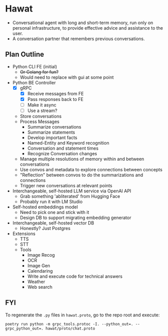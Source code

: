 Hawat
===

- Conversational agent with long and short-term memory, run only on personal infrastructure, to provide effective advice and assistance to the user.
- A conversation partner that remembers previous conversations.

Plan Outline
---
- Python CLI FE (initial)
    - ~~Or Golang for fun?~~
    - Would need to replace with gui at some point
- Python BE Controller
    - [x] gRPC
        - [x] Receive messages from FE
        - [x] Pass responses back to FE
        - [ ] Make it async
        - [ ] Use a stream?
    - Store conversations
    - Process Messages
        - Summarize conversations
        - Summarize statements
        - Develop important facts
        - Named-Entity and Keyword recognition
        - Conversation and statement times
        - Recognize Conversation changes
    - Manage multiple resolutions of memory within and between conversations
    - Use convos and metadata to explore connections between concepts
    - "Reflection" between convos to do the summarizations and connections
    - Trigger new conversations at relevant points
- Interchangeable, self-hosted LLM service via OpenAI API
    - Grab something 'abliterated' from Hugging Face
    - Probably run it with LM Studio
- Self-hosted embeddings model
    - Need to pick one and stick with it
    - Design DB to support migrating embedding generator
- Interchangeable, self-hosted vector DB
    - Honestly? Just Postgres
- Extensions
    - TTS
    - STT
    - Tools
        - Image Recog
        - OCR
        - Image Gen
        - Calendaring
        - Write and execute code for technical answers
        - Weather
        - Web search

FYI
---
To regenerate the `.py` files in `hawat.proto`, go to the repo root and execute:
```
poetry run python -m grpc_tools.protoc -I. --python_out=. --grpc_python_out=. hawat/proto/chat.proto
```
